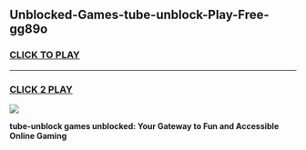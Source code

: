 
## Unblocked-Games-tube-unblock-Play-Free-gg89o
<h3>
<a href="https://premium76.site?title=tube-unblock&ref=18A1">CLICK TO PLAY</a></h3>
<hr>

<h3>
<a href="https://premium76.site?title=tube-unblock&ref=18A1">CLICK 2 PLAY</a>
  
</h3>

<a href="https://premium76.site?title=tube-unblock&ref=18A1"><img src="https://clearcache.store/games.png"></a>


**tube-unblock games unblocked: Your Gateway to Fun and Accessible Online Gaming**
